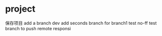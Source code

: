 # project
保存项目
add a branch dev
add seconds branch for branch1
test no-ff
test branch to push remote responsi